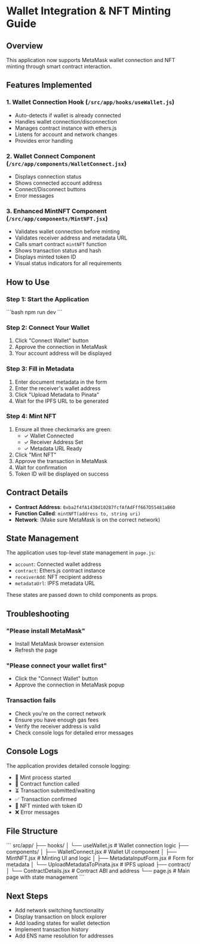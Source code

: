 # Wallet Integration & NFT Minting Guide

## Overview

This application now supports MetaMask wallet connection and NFT minting through smart contract interaction.

## Features Implemented

### 1. Wallet Connection Hook (`/src/app/hooks/useWallet.js`)

-   Auto-detects if wallet is already connected
-   Handles wallet connection/disconnection
-   Manages contract instance with ethers.js
-   Listens for account and network changes
-   Provides error handling

### 2. Wallet Connect Component (`/src/app/components/WalletConnect.jsx`)

-   Displays connection status
-   Shows connected account address
-   Connect/Disconnect buttons
-   Error messages

### 3. Enhanced MintNFT Component (`/src/app/components/MintNFT.jsx`)

-   Validates wallet connection before minting
-   Validates receiver address and metadata URL
-   Calls smart contract `mintNFT` function
-   Shows transaction status and hash
-   Displays minted token ID
-   Visual status indicators for all requirements

## How to Use

### Step 1: Start the Application

\`\`\`bash
npm run dev
\`\`\`

### Step 2: Connect Your Wallet

1. Click "Connect Wallet" button
2. Approve the connection in MetaMask
3. Your account address will be displayed

### Step 3: Fill in Metadata

1. Enter document metadata in the form
2. Enter the receiver's wallet address
3. Click "Upload Metadata to Pinata"
4. Wait for the IPFS URL to be generated

### Step 4: Mint NFT

1. Ensure all three checkmarks are green:
    - ✓ Wallet Connected
    - ✓ Receiver Address Set
    - ✓ Metadata URL Ready
2. Click "Mint NFT"
3. Approve the transaction in MetaMask
4. Wait for confirmation
5. Token ID will be displayed on success

## Contract Details

-   **Contract Address**: `0xba2f4fA1430d10287fcfAfAdFff667D55481aB60`
-   **Function Called**: `mintNFT(address to, string uri)`
-   **Network**: (Make sure MetaMask is on the correct network)

## State Management

The application uses top-level state management in `page.js`:

-   `account`: Connected wallet address
-   `contract`: Ethers.js contract instance
-   `receiverAdd`: NFT recipient address
-   `metadataUrl`: IPFS metadata URL

These states are passed down to child components as props.

## Troubleshooting

### "Please install MetaMask"

-   Install MetaMask browser extension
-   Refresh the page

### "Please connect your wallet first"

-   Click the "Connect Wallet" button
-   Approve the connection in MetaMask popup

### Transaction fails

-   Check you're on the correct network
-   Ensure you have enough gas fees
-   Verify the receiver address is valid
-   Check console logs for detailed error messages

## Console Logs

The application provides detailed console logging:

-   🚀 Mint process started
-   📝 Contract function called
-   ⏳ Transaction submitted/waiting
-   ✅ Transaction confirmed
-   🎉 NFT minted with token ID
-   ❌ Error messages

## File Structure

\`\`\`
src/app/
├── hooks/
│ └── useWallet.js # Wallet connection logic
├── components/
│ ├── WalletConnect.jsx # Wallet UI component
│ ├── MintNFT.jsx # Minting UI and logic
│ ├── MetadataInputForm.jsx # Form for metadata
│ └── UploadMetadataToPinata.jsx # IPFS upload
├── contract/
│ └── ContractDetails.jsx # Contract ABI and address
└── page.js # Main page with state management
\`\`\`

## Next Steps

-   Add network switching functionality
-   Display transaction on block explorer
-   Add loading states for wallet detection
-   Implement transaction history
-   Add ENS name resolution for addresses
